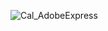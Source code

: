 ![Cal_AdobeExpress](https://user-images.githubusercontent.com/52970601/218036582-202ce0da-43a6-4a7a-9c8a-f3aee0dd426d.gif)
